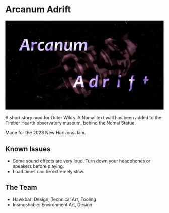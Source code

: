 # Arcanum Adrift

![A screenshot with text overlaid that says "Arcanum Adrift"](logo.jpg)

A short story mod for Outer Wilds. A Nomai text wall has been added to the Timber Hearth observatory museum, behind the Nomai Statue.

Made for the 2023 New Horizons Jam.

## Known Issues

- Some sound effects are very loud. Turn down your headphones or speakers before playing.
- Load times can be extremely slow.

## The Team

- Hawkbar: Design, Technical Art, Tooling
- Insmoshable: Environment Art, Design